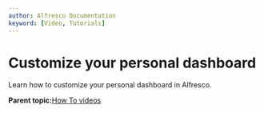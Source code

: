 ```yaml
---
author: Alfresco Documentation
keyword: [Video, Tutorials]
---
```


# Customize your personal dashboard

Learn how to customize your personal dashboard in Alfresco.

  

**Parent topic:**[How To videos](../topics/alfresco-video-tutorials.md)

